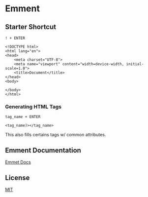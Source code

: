 # Emment

## Starter Shortcut
```
! + ENTER
```
```
<!DOCTYPE html>
<html lang="en">
<head>
    <meta charset="UTF-8">
    <meta name="viewport" content="width=device-width, initial-scale=1.0">
    <title>Document</title>
</head>
<body>
    
</body>
</html>
```
### Generating HTML Tags
```
tag_name + ENTER
```
```
<tag_name)></tag_name>
```
This also fills certains tags w/ common attributes.

## Emment Documentation
[Emmet Docs](https://docs.emmet.io/)
## License
[MIT](https://choosealicense.com/licenses/mit/) 